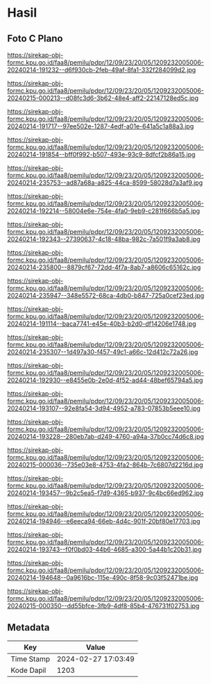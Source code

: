 # Hasil

## Foto C Plano

https://sirekap-obj-formc.kpu.go.id/faa8/pemilu/pdpr/12/09/23/20/05/1209232005006-20240214-191232--d6f930cb-2feb-49af-8fa1-332f284099d2.jpg

https://sirekap-obj-formc.kpu.go.id/faa8/pemilu/pdpr/12/09/23/20/05/1209232005006-20240215-000213--d08fc3d6-3b62-48e4-aff2-22147128ed5c.jpg

https://sirekap-obj-formc.kpu.go.id/faa8/pemilu/pdpr/12/09/23/20/05/1209232005006-20240214-191717--97ee502e-1287-4edf-a01e-641a5c1a88a3.jpg

https://sirekap-obj-formc.kpu.go.id/faa8/pemilu/pdpr/12/09/23/20/05/1209232005006-20240214-191854--bff0f992-b507-493e-93c9-8dfcf2b86a15.jpg

https://sirekap-obj-formc.kpu.go.id/faa8/pemilu/pdpr/12/09/23/20/05/1209232005006-20240214-235753--ad87a68a-a825-44ca-8599-58028d7a3af9.jpg

https://sirekap-obj-formc.kpu.go.id/faa8/pemilu/pdpr/12/09/23/20/05/1209232005006-20240214-192214--58004e6e-754e-4fa0-9eb9-c281f666b5a5.jpg

https://sirekap-obj-formc.kpu.go.id/faa8/pemilu/pdpr/12/09/23/20/05/1209232005006-20240214-192343--27390637-4c18-48ba-982c-7a501f9a3ab8.jpg

https://sirekap-obj-formc.kpu.go.id/faa8/pemilu/pdpr/12/09/23/20/05/1209232005006-20240214-235800--8879cf67-72dd-4f7a-8ab7-a8606c65162c.jpg

https://sirekap-obj-formc.kpu.go.id/faa8/pemilu/pdpr/12/09/23/20/05/1209232005006-20240214-235947--348e5572-68ca-4db0-b847-725a0cef23ed.jpg

https://sirekap-obj-formc.kpu.go.id/faa8/pemilu/pdpr/12/09/23/20/05/1209232005006-20240214-191114--baca7741-e45e-40b3-b2d0-df14206e1748.jpg

https://sirekap-obj-formc.kpu.go.id/faa8/pemilu/pdpr/12/09/23/20/05/1209232005006-20240214-235307--1d497a30-f457-49c1-a66c-12d412c72a26.jpg

https://sirekap-obj-formc.kpu.go.id/faa8/pemilu/pdpr/12/09/23/20/05/1209232005006-20240214-192930--e8455e0b-2e0d-4f52-ad44-48bef65794a5.jpg

https://sirekap-obj-formc.kpu.go.id/faa8/pemilu/pdpr/12/09/23/20/05/1209232005006-20240214-193107--92e8fa54-3d94-4952-a783-07853b5eee10.jpg

https://sirekap-obj-formc.kpu.go.id/faa8/pemilu/pdpr/12/09/23/20/05/1209232005006-20240214-193228--280eb7ab-d249-4760-a94a-37b0cc74d6c8.jpg

https://sirekap-obj-formc.kpu.go.id/faa8/pemilu/pdpr/12/09/23/20/05/1209232005006-20240215-000036--735e03e8-4753-4fa2-864b-7c6807d2216d.jpg

https://sirekap-obj-formc.kpu.go.id/faa8/pemilu/pdpr/12/09/23/20/05/1209232005006-20240214-193457--9b2c5ea5-f7d9-4365-b937-9c4bc66ed962.jpg

https://sirekap-obj-formc.kpu.go.id/faa8/pemilu/pdpr/12/09/23/20/05/1209232005006-20240214-194946--e6eeca94-66eb-4d4c-901f-20bf80e17703.jpg

https://sirekap-obj-formc.kpu.go.id/faa8/pemilu/pdpr/12/09/23/20/05/1209232005006-20240214-193743--f0f0bd03-44b6-4685-a300-5a44b1c20b31.jpg

https://sirekap-obj-formc.kpu.go.id/faa8/pemilu/pdpr/12/09/23/20/05/1209232005006-20240214-194648--0a9616bc-115e-490c-8f58-9c03f52471be.jpg

https://sirekap-obj-formc.kpu.go.id/faa8/pemilu/pdpr/12/09/23/20/05/1209232005006-20240215-000350--dd55bfce-3fb9-4df8-85b4-476731f02753.jpg


## Metadata

| Key        | Value               |
| ---------- | ------------------- |
| Time Stamp | 2024-02-27 17:03:49 |
| Kode Dapil | 1203                |



